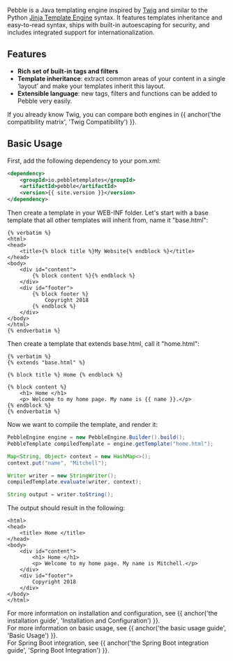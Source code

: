 ---
---

Pebble is a Java templating engine inspired by <a href="https://twig.symfony.com/">Twig</a> and similar to the Python [Jinja Template Engine](https://palletsprojects.com/p/jinja/) syntax. It features templates inheritance and easy-to-read syntax, ships with built-in autoescaping for security, and includes integrated support for internationalization.

## Features

* **Rich set of built-in tags and filters**
* **Template inheritance**: extract common areas of your content in a single ‘layout’ and make
your templates inherit this layout.
* **Extensible language**: new tags, filters and functions can be added to Pebble very easily.

If you already know Twig, you can compare both engines in {{ anchor('the compatibility matrix', 'Twig Compatibility') }}.

## Basic Usage
First, add the following dependency to your pom.xml:
```xml
<dependency>
	<groupId>io.pebbletemplates</groupId>
	<artifactId>pebble</artifactId>
	<version>{{ site.version }}</version>
</dependency>
```

Then create a template in your WEB-INF folder. Let's start with a base template that all
other templates will inherit from, name it "base.html":
```twig
{% verbatim %}
<html>
<head>
	<title>{% block title %}My Website{% endblock %}</title>
</head>
<body>
	<div id="content">
		{% block content %}{% endblock %}
	</div>
	<div id="footer">
		{% block footer %}
			Copyright 2018
		{% endblock %}
	</div>
</body>
</html>
{% endverbatim %}
```
Then create a template that extends base.html, call it "home.html":
```twig
{% verbatim %}
{% extends "base.html" %}

{% block title %} Home {% endblock %}

{% block content %}
	<h1> Home </h1>
	<p> Welcome to my home page. My name is {{ name }}.</p>
{% endblock %}
{% endverbatim %}
```
Now we want to compile the template, and render it:
```java
PebbleEngine engine = new PebbleEngine.Builder().build();
PebbleTemplate compiledTemplate = engine.getTemplate("home.html");

Map<String, Object> context = new HashMap<>();
context.put("name", "Mitchell");

Writer writer = new StringWriter();
compiledTemplate.evaluate(writer, context);

String output = writer.toString();
```
The output should result in the following:
```twig
<html>
<head>
	<title> Home </title>
</head>
<body>
	<div id="content">
		<h1> Home </h1>
	    <p> Welcome to my home page. My name is Mitchell.</p>
	</div>
	<div id="footer">
		Copyright 2018
	</div>
</body>
</html>
```

For more information on installation and configuration, see {{ anchor('the installation guide', 'Installation and Configuration') }}.<br/>
For more information on basic usage, see {{ anchor('the basic usage guide', 'Basic Usage') }}.<br/>
For Spring Boot integration, see {{ anchor('the Spring Boot integration guide', 'Spring Boot Integration') }}.